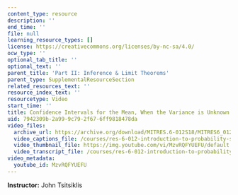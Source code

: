 ```yaml
---
content_type: resource
description: ''
end_time: ''
file: null
learning_resource_types: []
license: https://creativecommons.org/licenses/by-nc-sa/4.0/
ocw_type: ''
optional_tab_title: ''
optional_text: ''
parent_title: 'Part II: Inference & Limit Theorems'
parent_type: SupplementalResourceSection
related_resources_text: ''
resource_index_text: ''
resourcetype: Video
start_time: ''
title: Confidence Intervals for the Mean, When the Variance is Unknown
uid: 7942309b-2a99-9c79-2f67-6ff9818478da
video_files:
  archive_url: https://archive.org/download/MITRES.6-012S18/MITRES6_012S18_L20-07_300k.mp4
  video_captions_file: /courses/res-6-012-introduction-to-probability-spring-2018/ad08edac24ae594d872cbbe3dbbfb7df_MzvRQFYUEFU.vtt
  video_thumbnail_file: https://img.youtube.com/vi/MzvRQFYUEFU/default.jpg
  video_transcript_file: /courses/res-6-012-introduction-to-probability-spring-2018/4ca172b62411246c65f4100650b8f890_MzvRQFYUEFU.pdf
video_metadata:
  youtube_id: MzvRQFYUEFU
---
```


**Instructor:** John Tsitsiklis

